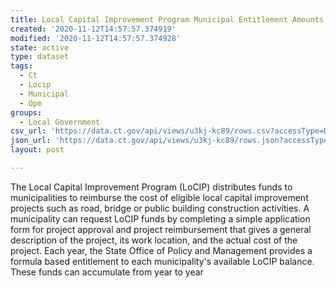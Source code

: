 ```yaml
---
title: Local Capital Improvement Program Municipal Entitlement Amounts (2014)
created: '2020-11-12T14:57:57.374919'
modified: '2020-11-12T14:57:57.374928'
state: active
type: dataset
tags:
  - Ct
  - Locip
  - Municipal
  - Opm
groups:
  - Local Government
csv_url: 'https://data.ct.gov/api/views/u3kj-kc89/rows.csv?accessType=DOWNLOAD'
json_url: 'https://data.ct.gov/api/views/u3kj-kc89/rows.json?accessType=DOWNLOAD'
layout: post

---
```

The Local Capital Improvement Program (LoCIP) distributes funds to municipalities to reimburse the cost of eligible local capital improvement projects such as road, bridge or public building construction activities. A municipality can request LoCIP funds by completing a simple application form for project approval and project reimbursement that gives a general description of the project, its work location, and the actual cost of the project. Each year, the State Office of Policy and Management provides a formula based entitlement to each municipality's available LoCIP balance. These funds can accumulate from year to year
